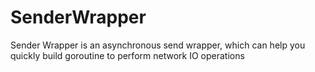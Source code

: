 # SenderWrapper

Sender Wrapper is an asynchronous send wrapper, which can help you quickly build goroutine to perform network IO operations
